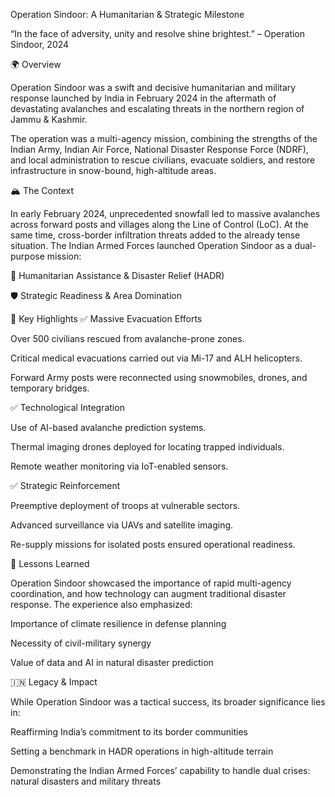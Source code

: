 Operation Sindoor: A Humanitarian & Strategic Milestone

“In the face of adversity, unity and resolve shine brightest.”
– Operation Sindoor, 2024

🌍 Overview

Operation Sindoor was a swift and decisive humanitarian and military response launched by India in February 2024 in the aftermath of devastating avalanches and escalating threats in the northern region of Jammu & Kashmir.

The operation was a multi-agency mission, combining the strengths of the Indian Army, Indian Air Force, National Disaster Response Force (NDRF), and local administration to rescue civilians, evacuate soldiers, and restore infrastructure in snow-bound, high-altitude areas.

🏔️ The Context

In early February 2024, unprecedented snowfall led to massive avalanches across forward posts and villages along the Line of Control (LoC). At the same time, cross-border infiltration threats added to the already tense situation. The Indian Armed Forces launched Operation Sindoor as a dual-purpose mission:

💠 Humanitarian Assistance & Disaster Relief (HADR)

🛡️ Strategic Readiness & Area Domination

🚁 Key Highlights
✅ Massive Evacuation Efforts

Over 500 civilians rescued from avalanche-prone zones.

Critical medical evacuations carried out via Mi-17 and ALH helicopters.

Forward Army posts were reconnected using snowmobiles, drones, and temporary bridges.

✅ Technological Integration

Use of AI-based avalanche prediction systems.

Thermal imaging drones deployed for locating trapped individuals.

Remote weather monitoring via IoT-enabled sensors.

✅ Strategic Reinforcement

Preemptive deployment of troops at vulnerable sectors.

Advanced surveillance via UAVs and satellite imaging.

Re-supply missions for isolated posts ensured operational readiness.

🧠 Lessons Learned

Operation Sindoor showcased the importance of rapid multi-agency coordination, and how technology can augment traditional disaster response. The experience also emphasized:

Importance of climate resilience in defense planning

Necessity of civil-military synergy

Value of data and AI in natural disaster prediction

🇮🇳 Legacy & Impact

While Operation Sindoor was a tactical success, its broader significance lies in:

Reaffirming India’s commitment to its border communities

Setting a benchmark in HADR operations in high-altitude terrain

Demonstrating the Indian Armed Forces’ capability to handle dual crises: natural disasters and military threats
